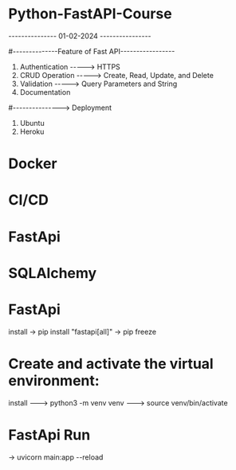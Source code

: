 # Python-FastAPI-Course

--------------- 01-02-2024 ----------------

#--------------Feature of Fast API-----------------

01. Authentication -----> HTTPS
02. CRUD Operation ----->  Create, Read, Update, and Delete
03. Validation     -----> Query Parameters and String
04. Documentation 

#---------------> Deployment
01. Ubuntu
02. Heroku

# Docker
# CI/CD
# FastApi
# SQLAlchemy


# FastApi
install -> pip install "fastapi[all]"
-> pip freeze 
 
# Create and activate the virtual environment:
install ---> python3 -m venv venv
---> source venv/bin/activate

# FastApi Run 
-> uvicorn main:app --reload


